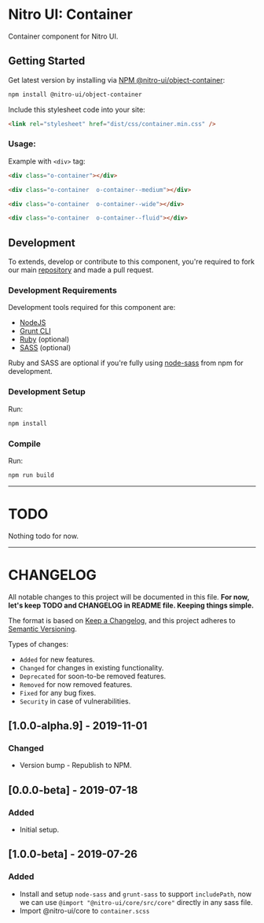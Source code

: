 # Nitro UI: Container

Container component for Nitro UI.

## Getting Started

Get latest version by installing via [NPM @nitro-ui/object-container](https://www.npmjs.com/package/@nitro-ui/object-container):

```sh
npm install @nitro-ui/object-container
```

Include this stylesheet code into your site:

```html
<link rel="stylesheet" href="dist/css/container.min.css" />
```

### Usage:

Example with `<div>` tag:

```html
<div class="o-container"></div>
```

```html
<div class="o-container  o-container--medium"></div>
```

```html
<div class="o-container  o-container--wide"></div>
```

```html
<div class="o-container  o-container--fluid"></div>
```



## Development

To extends, develop or contribute to this component, you're required to fork our main [repository](https://github.com/icarasia/nitro-ui) and made a pull request.

### Development Requirements

Development tools required for this component are:

- [NodeJS](https://nodejs.org/en/)
- [Grunt CLI](https://gruntjs.com)
- [Ruby](https://www.ruby-lang.org/en/) (optional)
- [SASS](https://sass-lang.com) (optional)

Ruby and SASS are optional if you're fully using [node-sass](https://github.com/sass/node-sass) from npm for development.

### Development Setup

Run:

```sh
npm install
```

### Compile

Run:

```sh
npm run build
```
---

# TODO

Nothing todo for now.

---

# CHANGELOG

All notable changes to this project will be documented in this file. **For now, let's keep TODO and CHANGELOG in README file. Keeping things simple.**

The format is based on [Keep a Changelog](https://keepachangelog.com/en/1.0.0/),
and this project adheres to [Semantic Versioning](https://semver.org/spec/v2.0.0.html).

Types of changes:

- `Added` for new features.
- `Changed` for changes in existing functionality.
- `Deprecated` for soon-to-be removed features.
- `Removed` for now removed features.
- `Fixed` for any bug fixes.
- `Security` in case of vulnerabilities.

## [1.0.0-alpha.9] - 2019-11-01
### Changed
- Version bump - Republish to NPM.

## [0.0.0-beta] - 2019-07-18
### Added
- Initial setup.

## [1.0.0-beta] - 2019-07-26
### Added
- Install and setup `node-sass` and `grunt-sass` to support `includePath`, now we can use `@import "@nitro-ui/core/src/core"` directly in any sass file.
- Import @nitro-ui/core to `container.scss`
